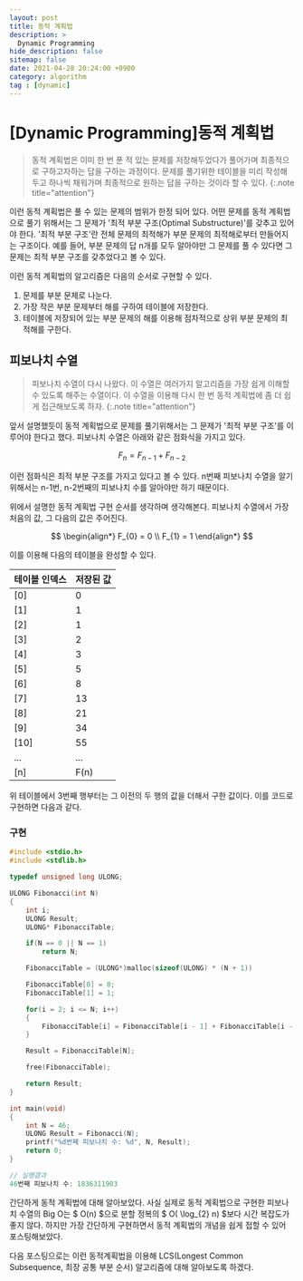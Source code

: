 ```yaml
---
layout: post
title: 동적 계획법
description: >
  Dynamic Programming
hide_description: false
sitemap: false
date: 2021-04-28 20:24:00 +0900
category: algorithm
tag : [dynamic]
---
```


# [Dynamic Programming]동적 계획법

> 동적 계획법은 이미 한 번 푼 적 있는 문제를 저장해두었다가 풀어가며 최종적으로 구하고자하는 답을 구하는 과정이다. 문제를 풀기위한 테이블을 미리 작성해 두고 하나씩 채워가며 최종적으로 원하는 답을 구하는 것이라 할 수 있다.
{:.note title="attention"}

이런 동적 계획법은 풀 수 있는 문제의 범위가 한정 되어 있다. 어떤 문제를 동적 계획법으로 풀기 위해서는 그 문제가 '최적 부분 구조(Optimal Substructure)'를 갖추고 있어야 한다.
'최적 부분 구조'란 전체 문제의 최적해가 부분 문제의 최적해로부터 만들어지는 구조이다. 예를 들어, 부분 문제의 답 n개를 모두 알아야만 그 문제를 풀 수 있다면 그 문제는 최적 부분 구조를 갖추었다고 볼 수 있다.  
  
이런 동적 계획법의 알고리즘은 다음의 순서로 구현할 수 있다.

1. 문제를 부분 문제로 나눈다.
2. 가장 작은 부분 문제부터 해를 구하여 테이블에 저장한다.
3. 테이블에 저장되어 있는 부분 문제의 해를 이용해 점차적으로 상위 부분 문제의 최적해를 구한다.

## 피보나치 수열

> 피보나치 수열이 다시 나왔다. 이 수열은 여러가지 알고리즘을 가장 쉽게 이해할 수 있도록 해주는 수열이다. 이 수열을 이용해 다시 한 번 동적 계획법에 좀 더 쉽게 접근해보도록 하자.
{:.note title="attention"}

앞서 설명했듯이 동적 계획법으로 문제를 풀기위해서는 그 문제가 '최적 부분 구조'를 이루어야 한다고 했다. 피보나치 수열은 아래와 같은 점화식을 가지고 있다.

$$
F_{n} = F_{n-1} + F_{n-2}
$$

이런 점화식은 최적 부분 구조를 가지고 있다고 볼 수 있다. n번째 피보나치 수열을 알기 위해서는 n-1번, n-2번째의 피보나치 수를 알아야만 하기 때문이다.  
  
위에서 설명한 동적 계획법 구현 순서를 생각하며 생각해본다. 피보나치 수열에서 가장 처음의 값, 그 다음의 값은 주어진다.

$$
\begin{align*}
    F_{0} = 0 \\
    F_{1} = 1
\end{align*}
$$

이를 이용해 다음의 테이블을 완성할 수 있다.

|테이블 인덱스|저장된 값|
|:---|:---|
|[0]|0|
|[1]|1|
|[2]|1|
|[3]|2|
|[4]|3|
|[5]|5|
|[6]|8|
|[7]|13|
|[8]|21|
|[9]|34|
|[10]|55|
|...|...|
|[n]|F(n)|

위 테이블에서 3번째 행부터는 그 이전의 두 행의 값을 더해서 구한 값이다. 이를 코드로 구현하면 다음과 같다.

### 구현

```c
#include <stdio.h>
#include <stdlib.h>

typedef unsigned long ULONG;

ULONG Fibonacci(int N)
{
    int i;
    ULONG Result;
    ULONG* FibonacciTable;

    if(N == 0 || N == 1)
        return N;

    FibonacciTable = (ULONG*)malloc(sizeof(ULONG) * (N + 1))

    FibonacciTable[0] = 0;
    FibonacciTable[1] = 1;

    for(i = 2; i <= N; i++)
    {
        FibonacciTable[i] = FibonacciTable[i - 1] + FibonacciTable[i - 2];
    }

    Result = FibonacciTable[N];

    free(FibonacciTable);

    return Result;
}

int main(void)
{
    int N = 46;
    ULONG Result = Fibonacci(N);
    printf("%d번째 피보나치 수: %d", N, Result);
    return 0;
}

// 실행결과
46번째 피보나치 수: 1836311903
```

간단하게 동적 계획법에 대해 알아보았다. 사실 실제로 동적 계획법으로 구현한 피보나치 수열의 Big O는 $ O(n) $으로 분할 정복의 $ O( \log_{2} n) $보다 시간 복잡도가 좋지 않다. 하지만 가장 간단하게 구현하면서 동적 계획법의 개념을 쉽게 접할 수 있어 포스팅해보았다.
  
다음 포스팅으로는 이런 동적계획법을 이용해 LCS(Longest Common Subsequence, 최장 공통 부분 순서) 알고리즘에 대해 알아보도록 하겠다.